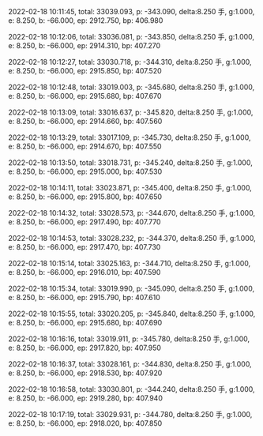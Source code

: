 2022-02-18 10:11:45, total: 33039.093, p: -343.090, delta:8.250 手, g:1.000, e: 8.250, b: -66.000, ep: 2912.750, bp: 406.980

2022-02-18 10:12:06, total: 33036.081, p: -343.850, delta:8.250 手, g:1.000, e: 8.250, b: -66.000, ep: 2914.310, bp: 407.270

2022-02-18 10:12:27, total: 33030.718, p: -344.310, delta:8.250 手, g:1.000, e: 8.250, b: -66.000, ep: 2915.850, bp: 407.520

2022-02-18 10:12:48, total: 33019.003, p: -345.680, delta:8.250 手, g:1.000, e: 8.250, b: -66.000, ep: 2915.680, bp: 407.670

2022-02-18 10:13:09, total: 33016.637, p: -345.820, delta:8.250 手, g:1.000, e: 8.250, b: -66.000, ep: 2914.660, bp: 407.560

2022-02-18 10:13:29, total: 33017.109, p: -345.730, delta:8.250 手, g:1.000, e: 8.250, b: -66.000, ep: 2914.670, bp: 407.550

2022-02-18 10:13:50, total: 33018.731, p: -345.240, delta:8.250 手, g:1.000, e: 8.250, b: -66.000, ep: 2915.000, bp: 407.530

2022-02-18 10:14:11, total: 33023.871, p: -345.400, delta:8.250 手, g:1.000, e: 8.250, b: -66.000, ep: 2915.800, bp: 407.650

2022-02-18 10:14:32, total: 33028.573, p: -344.670, delta:8.250 手, g:1.000, e: 8.250, b: -66.000, ep: 2917.490, bp: 407.770

2022-02-18 10:14:53, total: 33028.232, p: -344.370, delta:8.250 手, g:1.000, e: 8.250, b: -66.000, ep: 2917.470, bp: 407.730

2022-02-18 10:15:14, total: 33025.163, p: -344.710, delta:8.250 手, g:1.000, e: 8.250, b: -66.000, ep: 2916.010, bp: 407.590

2022-02-18 10:15:34, total: 33019.990, p: -345.090, delta:8.250 手, g:1.000, e: 8.250, b: -66.000, ep: 2915.790, bp: 407.610

2022-02-18 10:15:55, total: 33020.205, p: -345.840, delta:8.250 手, g:1.000, e: 8.250, b: -66.000, ep: 2915.680, bp: 407.690

2022-02-18 10:16:16, total: 33019.911, p: -345.780, delta:8.250 手, g:1.000, e: 8.250, b: -66.000, ep: 2917.820, bp: 407.950

2022-02-18 10:16:37, total: 33028.161, p: -344.830, delta:8.250 手, g:1.000, e: 8.250, b: -66.000, ep: 2918.530, bp: 407.920

2022-02-18 10:16:58, total: 33030.801, p: -344.240, delta:8.250 手, g:1.000, e: 8.250, b: -66.000, ep: 2919.280, bp: 407.940

2022-02-18 10:17:19, total: 33029.931, p: -344.780, delta:8.250 手, g:1.000, e: 8.250, b: -66.000, ep: 2918.020, bp: 407.850
